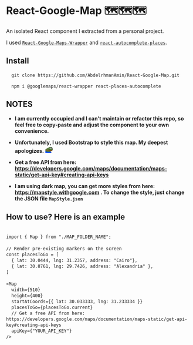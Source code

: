 # React-Google-Map 🗺️🗺️🗺️

An isolated React component I extracted from a personal project.

I used [`React-Google-Maps-Wrapper`](https://www.npmjs.com/package/@googlemaps/react-wrapper) and [`react-autocomplete-places`](https://github.com/hibiken/react-places-autocomplete).

## Install

```JSX
  git clone https://github.com/AbdelrhmanAmin/React-Google-Map.git
```

```JSX
  npm i @googlemaps/react-wrapper react-places-autocomplete
```

## NOTES

- **I am currently occupied and I can't maintain or refactor this repo, so feel free to copy-paste and adjust the component to your own convenience.**

- **Unfortunately, I used Bootstrap to style this map. My deepest apologizes.** <img src="sadge.png" width="20" height="20" alt="sadge">

- **Get a free API from here: <https://developers.google.com/maps/documentation/maps-static/get-api-key#creating-api-keys>**

- **I am using dark map, you can get more styles from here: <https://mapstyle.withgoogle.com> . To change the style, just change the JSON file `MapStyle.json`**

## How to use? Here is an example

```JSX

import { Map } from "./MAP_FOLDER_NAME";

// Render pre-existing markers on the screen
const placesToGo = [
  { lat: 30.0444, lng: 31.2357, address: "Cairo"},
  { lat: 30.8761, lng: 29.7426, address: "Alexandria" },
]

<Map
  width={510}
  height={400}
  startAtCoords={{ lat: 30.033333, lng: 31.233334 }}
  placesToGo={placesToGo.current}
  // Get a free API from here: https://developers.google.com/maps/documentation/maps-static/get-api-key#creating-api-keys
  apiKey={"YOUR_API_KEY"}
/>

```
